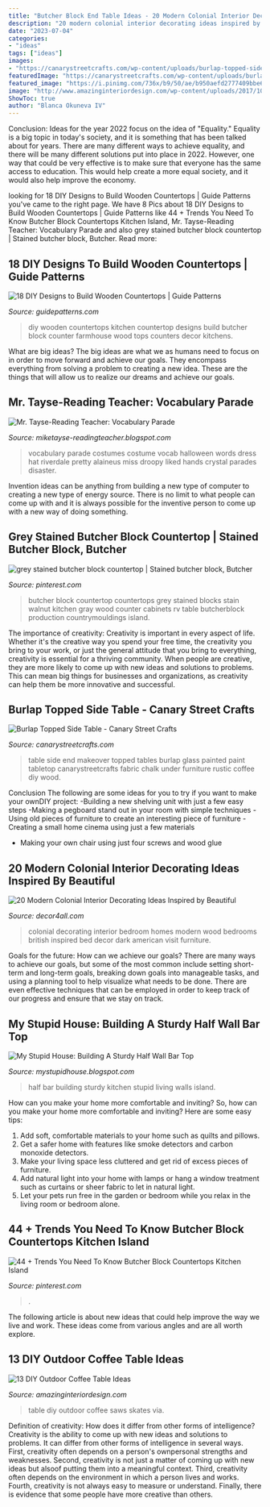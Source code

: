 ```yaml
---
title: "Butcher Block End Table Ideas - 20 Modern Colonial Interior Decorating Ideas Inspired By Beautiful"
description: "20 modern colonial interior decorating ideas inspired by beautiful"
date: "2023-07-04"
categories:
- "ideas"
tags: ["ideas"]
images:
- "https://canarystreetcrafts.com/wp-content/uploads/burlap-topped-side-table-long-1.jpeg"
featuredImage: "https://canarystreetcrafts.com/wp-content/uploads/burlap-topped-side-table-long-1.jpeg"
featured_image: "https://i.pinimg.com/736x/b9/50/ae/b950aefd2777409bbe665edd2ead039f.jpg"
image: "http://www.amazinginteriordesign.com/wp-content/uploads/2017/10/DIY-Outdoor-Coffee-Table-Ideas-4.jpg"
ShowToc: true
author: "Blanca Okuneva IV"
---
```



Conclusion:
Ideas for the year 2022 focus on the idea of "Equality." Equality is a big topic in today's society, and it is something that has been talked about for years. There are many different ways to achieve equality, and there will be many different solutions put into place in 2022. However, one way that could be very effective is to make sure that everyone has the same access to education. This would help create a more equal society, and it would also help improve the economy.

	

		
looking for 18 DIY Designs to Build Wooden Countertops | Guide Patterns you've came to the right page. We have 8 Pics about 18 DIY Designs to Build Wooden Countertops | Guide Patterns like 44 + Trends You Need To Know Butcher Block Countertops Kitchen Island, Mr. Tayse-Reading Teacher: Vocabulary Parade and also grey stained butcher block countertop | Stained butcher block, Butcher. Read more:
		
    
## 18 DIY Designs To Build Wooden Countertops | Guide Patterns

<img loading=lazy src="http://www.guidepatterns.com/wp-content/uploads/2015/12/DIY-Wooden-Kitchen-Countertops.jpg" onerror="this.onerror=null;this.src='https://tse4.mm.bing.net/th?id=OIP.4FPRRik7Ez9fxvkEJet0HgHaJ4&amp;pid=15.1';" alt="18 DIY Designs to Build Wooden Countertops | Guide Patterns">

_Source: guidepatterns.com_

>diy wooden countertops kitchen countertop designs build butcher block counter farmhouse wood tops counters decor kitchens. 

	

What are big ideas?
The big ideas are what we as humans need to focus on in order to move forward and achieve our goals. They encompass everything from solving a problem to creating a new idea. These are the things that will allow us to realize our dreams and achieve our goals.

    
## Mr. Tayse-Reading Teacher: Vocabulary Parade

<img loading=lazy src="http://1.bp.blogspot.com/_DVq3DWlUI50/S7397m8zs-I/AAAAAAAABrg/SCFjX0pWBlw/s1600/DSCF3336.JPG" onerror="this.onerror=null;this.src='https://tse1.mm.bing.net/th?id=OIP.mjW4yXS144_w2lQddJIIkQHaJ4&amp;pid=15.1';" alt="Mr. Tayse-Reading Teacher: Vocabulary Parade">

_Source: miketayse-readingteacher.blogspot.com_

>vocabulary parade costumes costume vocab halloween words dress hat riverdale pretty alaineus miss droopy liked hands crystal parades disaster. 

	

Invention ideas can be anything from building a new type of computer to creating a new type of energy source. There is no limit to what people can come up with and it is always possible for the inventive person to come up with a new way of doing something.

    
## Grey Stained Butcher Block Countertop | Stained Butcher Block, Butcher

<img loading=lazy src="https://i.pinimg.com/736x/84/43/1e/84431ec5397b237dbc86fe5549dd5a2a--butcher-block-countertops-butcher-blocks.jpg" onerror="this.onerror=null;this.src='https://tse1.mm.bing.net/th?id=OIP.SnBtzitiySVlmJ4C8N64SgAAAA&amp;pid=15.1';" alt="grey stained butcher block countertop | Stained butcher block, Butcher">

_Source: pinterest.com_

>butcher block countertop countertops grey stained blocks stain walnut kitchen gray wood counter cabinets rv table butcherblock production countrymouldings island. 

	

The importance of creativity:
Creativity is important in every aspect of life. Whether it's the creative way you spend your free time, the creativity you bring to your work, or just the general attitude that you bring to everything, creativity is essential for a thriving community. When people are creative, they are more likely to come up with new ideas and solutions to problems. This can mean big things for businesses and organizations, as creativity can help them be more innovative and successful.

    
## Burlap Topped Side Table - Canary Street Crafts

<img loading=lazy src="https://canarystreetcrafts.com/wp-content/uploads/burlap-topped-side-table-long-1.jpeg" onerror="this.onerror=null;this.src='https://tse4.mm.bing.net/th?id=OIP.FdTqdaBsM2u_A1MoZrOOtwHaLE&amp;pid=15.1';" alt="Burlap Topped Side Table - Canary Street Crafts">

_Source: canarystreetcrafts.com_

>table side end makeover topped tables burlap glass painted paint tabletop canarystreetcrafts fabric chalk under furniture rustic coffee diy wood. 

	

Conclusion
The following are some ideas for you to try if you want to make your ownDIY project: 
-Building a new shelving unit with just a few easy steps 
-Making a pegboard stand out in your room with simple techniques 
-Using old pieces of furniture to create an interesting piece of furniture 
-Creating a small home cinema using just a few materials 
- Making your own chair using just four screws and wood glue

    
## 20 Modern Colonial Interior Decorating Ideas Inspired By Beautiful

<img loading=lazy src="http://www.decor4all.com/wp-content/uploads/2014/08/colonial-homes-bedroom-decorating-ideas-5.jpg" onerror="this.onerror=null;this.src='https://tse1.mm.bing.net/th?id=OIP.i4OuA-ik3kvm159m14QH-wHaGq&amp;pid=15.1';" alt="20 Modern Colonial Interior Decorating Ideas Inspired by Beautiful">

_Source: decor4all.com_

>colonial decorating interior bedroom homes modern wood bedrooms british inspired bed decor dark american visit furniture. 

	

Goals for the future: How can we achieve our goals?
There are many ways to achieve our goals, but some of the most common include setting short-term and long-term goals, breaking down goals into manageable tasks, and using a planning tool to help visualize what needs to be done. There are even effective techniques that can be employed in order to keep track of our progress and ensure that we stay on track.

    
## My Stupid House: Building A Sturdy Half Wall Bar Top

<img loading=lazy src="http://1.bp.blogspot.com/-QSLoborpAes/USU37t0NbnI/AAAAAAAAFUs/-0kvOitSiB8/s1600/Image2580cr.jpg" onerror="this.onerror=null;this.src='https://tse4.mm.bing.net/th?id=OIP.Dws_9tCYOCtDa4dDHJUMlAHaJ4&amp;pid=15.1';" alt="My Stupid House: Building A Sturdy Half Wall Bar Top">

_Source: mystupidhouse.blogspot.com_

>half bar building sturdy kitchen stupid living walls island. 

	

How can you make your home more comfortable and inviting?
So, how can you make your home more comfortable and inviting? Here are some easy tips: 
1. Add soft, comfortable materials to your home such as quilts and pillows. 
2. Get a safer home with features like smoke detectors and carbon monoxide detectors. 
3. Make your living space less cluttered and get rid of excess pieces of furniture. 
4. Add natural light into your home with lamps or hang a window treatment such as curtains or sheer fabric to let in natural light. 
5. Let your pets run free in the garden or bedroom while you relax in the living room or bedroom alone.

    
## 44 + Trends You Need To Know Butcher Block Countertops Kitchen Island

<img loading=lazy src="https://i.pinimg.com/736x/b9/50/ae/b950aefd2777409bbe665edd2ead039f.jpg" onerror="this.onerror=null;this.src='https://tse4.mm.bing.net/th?id=OIP.KvpraLDXm8bB1L9x6RaUuAHaHa&amp;pid=15.1';" alt="44 + Trends You Need To Know Butcher Block Countertops Kitchen Island">

_Source: pinterest.com_

>. 

	

The following article is about new ideas that could help improve the way we live and work. These ideas come from various angles and are all worth explore.

    
## 13 DIY Outdoor Coffee Table Ideas

<img loading=lazy src="http://www.amazinginteriordesign.com/wp-content/uploads/2017/10/DIY-Outdoor-Coffee-Table-Ideas-4.jpg" onerror="this.onerror=null;this.src='https://tse3.mm.bing.net/th?id=OIP.V9nKYeZdZhpyL314d0MTNwHaOp&amp;pid=15.1';" alt="13 DIY Outdoor Coffee Table Ideas">

_Source: amazinginteriordesign.com_

>table diy outdoor coffee saws skates via. 

	

Definition of creativity: How does it differ from other forms of intelligence?
Creativity is the ability to come up with new ideas and solutions to problems. It can differ from other forms of intelligence in several ways. First, creativity often depends on a person's ownpersonal strengths and weaknesses. Second, creativity is not just a matter of coming up with new ideas but alsoof putting them into a meaningful context. Third, creativity often depends on the environment in which a person lives and works. Fourth, creativity is not always easy to measure or understand. Finally, there is evidence that some people have more creative than others.

